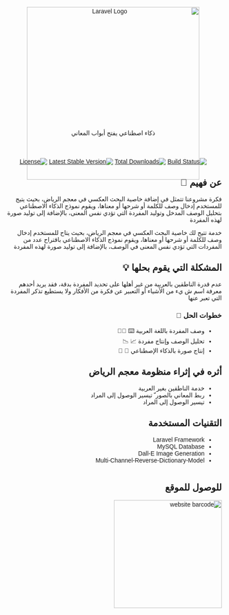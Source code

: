 <div dir="rtl" style="font-family: 'Tajawal', sans-serif !important;">
<link rel="preconnect" href="https://fonts.googleapis.com">
<link rel="preconnect" href="https://fonts.gstatic.com" crossorigin>
<link href="https://fonts.googleapis.com/css2?family=Tajawal:wght@200;300;400;500;700&display=swap" rel="stylesheet">
<p align="center">
<a href="https://laravel.com" target="_blank"><img src="https://faheem.azzain.net/img/logo.png" width="400" alt="Laravel Logo"></a>
</p>
<p style="text-align: center; margin-top: -130px;">ذكاء اصطناعي يفتح أبواب المعاني</p>

<p align="center" style="margin-top: 50px;">
<a href="#"><img src="https://github.com/laravel/framework/workflows/tests/badge.svg" alt="Build Status"></a>
<a href="#"><img src="https://img.shields.io/packagist/dt/laravel/framework" alt="Total Downloads"></a>
<a href="#"><img src="https://img.shields.io/packagist/v/laravel/framework" alt="Latest Stable Version"></a>
<a href="#"><img src="https://img.shields.io/packagist/l/laravel/framework" alt="License"></a>
</p>

## عن فهيم 🤔


<p style="direction: rtl;"> فكرة مشروعنا تتمثل في إضافة خاصية البحث العكسي في معجم الرياض، بحيث يتيح للمستخدم إدخال وصف للكلمة أو شرحها أو معناها، ويقوم نموذج الذكاء الاصطناعي بتحليل الوصف المدخل وتوليد المفردة التي تؤدي نفس المعنى، بالإضافة إلى توليد صورة لهذه المفردة

خدمة تتيح لك خاصية البحث العكسي في معجم الرياض، بحيث يتاح للمستخدم إدخال وصف للكلمة أو شرحها أو معناها، ويقوم نموذج الذكاء الاصطناعي باقتراح عدد من المفردات التي تؤدي نفس المعنى في الوصف، بالإضافة إلى توليد صورة لهذه المفردة</p>


## المشكلة التي يقوم بحلها 💡

عدم قدرة الناطقين بالعربية من غير أهلها على تحديد المفردة بدقة، فقد يريد أحدهم معرفة اسم ش يء من الأشياء أو التعبير عن فكرة من الأفكار ولا يستطيع تذكر المفردة التي تعبر عنها

### خطوات الحل 🌟

<ul>
    <li>وصف المفردة باللغة العربية ⌨️ ✍🏾</li>
    <li>تحليل الوصف وإنتاج مفردة 📈 📉</li>
    <li>إنتاج صورة بالذكاء الإصطناعي 🤖 🌠</li>
</ul>

## أثره في إثراء منظومة معجم الرياض

<ul>
<li>خدمة الناطقين بغير العربية</li>
<li>ربط المعاني بالصور ّ تيسير الوصول إلى المراد</li>
<li>تيسير الوصول إلى المراد</li>
</ul>

## التقنيات المستخدمة

<ul>
<li>Laravel Framework</li>
<li>MySQL Database</li>
<li>Dall-E Image Generation</li>
<li>Multi-Channel-Reverse-Dictionary-Model</li>
</ul>
<img src="https://raw.githubusercontent.com/soaod/faheem_ai/master/public/img/tech.png" alt="">


## للوصول للموقع  

<p dir="rtl">
<a href="https://faheem.azzain.net/">
<img style="width: 250px; height: 250px;" src="https://raw.githubusercontent.com/soaod/faheem_ai/master/public/img/carcode.png" alt="website barcode">
</a>
</p>
</div>
